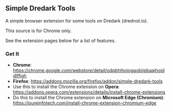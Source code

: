 ## Simple Dredark Tools
A simple browser extension for some tools on Dredark (drednot.io).

This source is for Chrome only.

See the extension pages below for a list of features.

### Get It
- **Chrome**: https://chrome.google.com/webstore/detail/odpbhlhojogaobiipbaajhoiddlffjgh
- **Firefox**: https://addons.mozilla.org/firefox/addon/simple-dredark-tools
- Use this to install the Chrome extension on **Opera**: https://addons.opera.com/extensions/details/install-chrome-extensions
- Do this to install the Chrome extension on **Microsoft Edge (Chromium)**: https://pureinfotech.com/install-chrome-extension-chromium-edge
